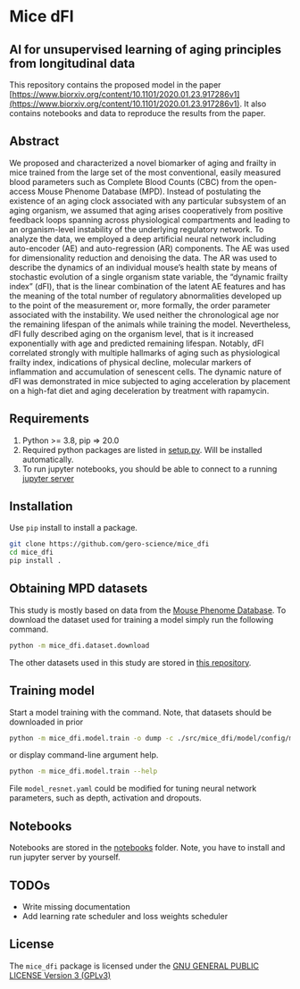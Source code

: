 # Mice dFI

## AI for unsupervised learning of aging principles from longitudinal data

This repository contains the proposed model in the paper
[https://www.biorxiv.org/content/10.1101/2020.01.23.917286v1](https://www.biorxiv.org/content/10.1101/2020.01.23.917286v1).
It also contains notebooks and data to reproduce the results from the paper.


## Abstract
We proposed and characterized a novel biomarker of aging and frailty in mice trained 
from the large set of the most conventional, easily measured blood parameters such as 
Complete Blood Counts (CBC) from the open-access Mouse Phenome Database (MPD).
Instead of postulating the existence of an aging clock associated with any particular 
subsystem of an aging organism, we assumed that aging arises cooperatively from positive
feedback loops spanning across physiological compartments and leading to an organism-level
instability of the underlying regulatory network. To analyze the data, we employed a 
deep artificial neural network including auto-encoder (AE) and auto-regression (AR) 
components. The AE was used for dimensionality reduction and denoising the data.
The AR was used to describe the dynamics of an individual mouse’s health state by means
of stochastic evolution of a single organism state variable, the “dynamic frailty index”
(dFI), that is the linear combination of the latent AE features and has the meaning of 
the total number of regulatory abnormalities developed up to the point of the measurement
or, more formally, the order parameter associated with the instability. 
We used neither the chronological age nor the remaining lifespan of the animals while 
training the model. Nevertheless, dFI fully described aging on the organism level, 
that is it increased exponentially with age and predicted remaining lifespan. 
Notably, dFI correlated strongly with multiple hallmarks of aging such as physiological 
frailty index, indications of physical decline, molecular markers of inflammation and
accumulation of senescent cells. The dynamic nature of dFI was demonstrated in mice 
subjected to aging acceleration by placement on a high-fat diet and aging deceleration 
by treatment with rapamycin.

## Requirements
1. Python >= 3.8, pip => 20.0
2. Required python packages are listed in [setup.py](setup.py). Will be installed automatically.
3. To run jupyter notebooks, you should be able to connect to a running [jupyter server](https://jupyter-notebook.readthedocs.io/en/stable/public_server.html)


## Installation
Use `pip` install to install a package. 
```bash
git clone https://github.com/gero-science/mice_dfi
cd mice_dfi
pip install .
```

## Obtaining MPD datasets
This study is mostly based on data from the [Mouse Phenome Database](https://phenome.jax.org/). 
To download the dataset used for training a model simply run the following command.
```bash
python -m mice_dfi.dataset.download
```
The other datasets used in this study are stored in [this repository](notebooks/generated).

## Training model

Start a model training with the command. Note, that datasets should be downloaded in prior
```bash
python -m mice_dfi.model.train -o dump -c ./src/mice_dfi/model/config/model_resnet.yaml --tb
```
or display command-line argument help.
```bash
python -m mice_dfi.model.train --help
```
File `model_resnet.yaml` could be modified for tuning neural network parameters, 
such as depth, activation and dropouts. 

## Notebooks

Notebooks are stored in the [notebooks](notebooks/) folder. Note, you have to install and run jupyter
server by yourself. 

## TODOs
 - Write missing documentation
 - Add learning rate scheduler and loss weights scheduler 

## License
The `mice_dfi` package is licensed under the [GNU GENERAL PUBLIC LICENSE Version 3 (GPLv3)](LICENSE)

